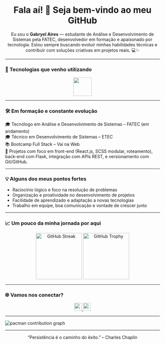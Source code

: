 <h1 align="center">Fala aí! 👋 Seja bem-vindo ao meu GitHub</h1>

<p align="center">
  Eu sou o <strong>Gabryel Aires</strong> — estudante de Análise e Desenvolvimento de Sistemas pela FATEC, desenvolvedor em formação e apaixonado por tecnologia. Estou sempre buscando evoluir minhas habilidades técnicas e contribuir com soluções criativas em projetos reais. 💻✨
</p>

---

### 🚀 Tecnologias que venho utilizando

<div align="center">
  <img src="https://skillicons.dev/icons?i=html,css,js,react,py,flask,git,github,vite" height="60" />
</div>

---

### 🛠️ Em formação e constante evolução

🎓 Tecnólogo em Análise e Desenvolvimento de Sistemas – FATEC (em andamento)  
🎓 Técnico em Desenvolvimento de Sistemas – ETEC  
📚 Bootcamp Full Stack – Vai na Web  
🔗 Projetos com foco em front-end (React.js, SCSS modular, roteamento), back-end com Flask, integração com APIs REST, e versionamento com Git/GitHub.

---

### 💡 Alguns dos meus pontos fortes

- Raciocínio lógico e foco na resolução de problemas  
- Organização e proatividade no desenvolvimento de projetos  
- Facilidade de aprendizado e adaptação a novas tecnologias  
- Trabalho em equipe, boa comunicação e vontade de crescer junto

---

### 📈 Um pouco da minha jornada por aqui

<div align="center">
  <img src="https://github-readme-streak-stats.herokuapp.com?user=AiresGabryel&theme=dracula&hide_border=false" height="150" alt="GitHub Streak" />
  <img src="https://github-profile-trophy.vercel.app/?username=AiresGabryel&theme=dracula&no-frame=false&no-bg=false&margin-w=8" height="150" alt="GitHub Trophy" />
</div>

---

### 🌐 Vamos nos conectar?

<div align="center">
  <a href="https://www.linkedin.com/in/gabryel-aires-54a501233">
    <img src="https://img.shields.io/static/v1?message=LinkedIn&logo=linkedin&label=&color=0077B5&logoColor=white&labelColor=&style=for-the-badge" height="25" />
  </a>
  <a href="https://github.com/AiresGabryel">
    <img src="https://img.shields.io/static/v1?message=GitHub&logo=github&label=&color=black&logoColor=white&labelColor=&style=for-the-badge" height="25" />
  </a>
</div>

---

<picture>
  <source media="(prefers-color-scheme: dark)" srcset="https://raw.githubusercontent.com/maurodesouza/maurodesouza/output/pacman-contribution-graph-dark.svg">
  <source media="(prefers-color-scheme: light)" srcset="https://raw.githubusercontent.com/maurodesouza/maurodesouza/output/pacman-contribution-graph.svg">
  <img alt="pacman contribution graph" src="https://raw.githubusercontent.com/maurodesouza/maurodesouza/output/pacman-contribution-graph.svg">
</picture>


---

<p align="center">“Persistência é o caminho do êxito.” – Charles Chaplin</p>
